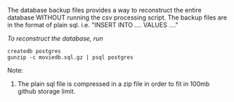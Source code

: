 The database backup files provides a way to reconstruct the entire database WITHOUT running the csv processing script.
The backup files are in the format of plain sql. i.e. "INSERT INTO .... VALUES ...."

_To reconstruct the database, run_

    createdb postgres
    gunzip -c moviedb.sql.gz | psql postgres 

Note:
1. The plain sql file is compressed in a zip file in order to fit in 100mb github storage limit.

